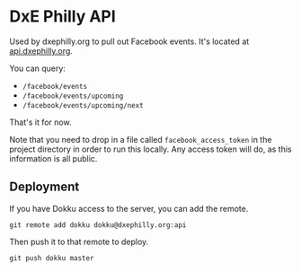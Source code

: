 DxE Philly API
==============
Used by dxephilly.org to pull out Facebook events. It's located at [api.dxephilly.org](api.dxephilly.org).

You can query:

* `/facebook/events`
* `/facebook/events/upcoming`
* `/facebook/events/upcoming/next`

That's it for now.

Note that you need to drop in a file called `facebook_access_token` in the project directory in order to run this locally. Any access token will do, as this information is all public.

Deployment
----------
If you have Dokku access to the server, you can add the remote.

    git remote add dokku dokku@dxephilly.org:api

Then push it to that remote to deploy.

    git push dokku master

